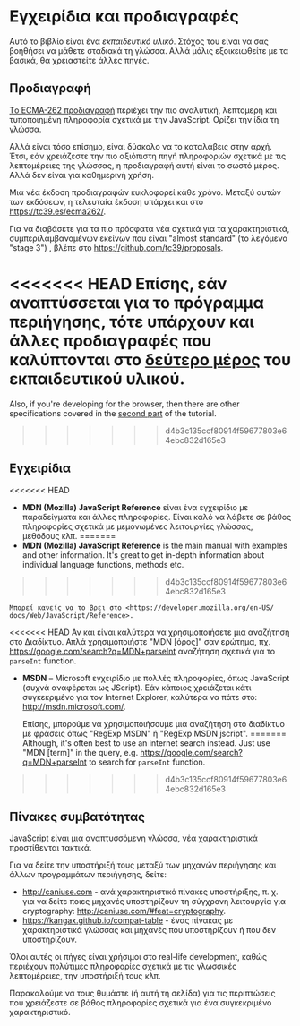 
# Εγχειρίδια και προδιαγραφές

Αυτό το βιβλίο είναι ένα *εκπαιδευτικό υλικό*. Στόχος του είναι να σας βοηθήσει να μάθετε σταδιακά τη γλώσσα. Αλλά μόλις εξοικειωθείτε με τα βασικά, θα χρειαστείτε άλλες πηγές.

## Προδιαγραφή

[Tο ECMA-262 προδιαγραφή](https://www.ecma-international.org/publications/standards/Ecma-262.htm) περιέχει την πιο αναλυτική, λεπτομερή και τυποποιημένη πληροφορία σχετικά με την JavaScript. Ορίζει την ίδια τη γλώσσα.

Αλλά είναι τόσο επίσημο, είναι δύσκολο να το καταλάβεις στην αρχή. Έτσι, εάν χρειάζεστε την πιο αξιόπιστη πηγή πληροφοριών σχετικά με τις λεπτομέρειες της γλώσσας, η προδιαγραφή αυτή είναι το σωστό μέρος. Αλλά δεν είναι για καθημερινή χρήση.

Μια νέα έκδοση προδιαγραφών κυκλοφορεί κάθε χρόνο. Μεταξύ αυτών των εκδόσεων, η τελευταία έκδοση υπάρχει και στο <https://tc39.es/ecma262/>.

Για να διαβάσετε για τα πιο πρόσφατα νέα σχετικά για τα χαρακτηριστικά, συμπεριλαμβανομένων εκείνων που είναι "almost standard" (το λεγόμενο "stage 3") , βλέπε στο  <https://github.com/tc39/proposals>.

<<<<<<< HEAD
Επίσης, εάν αναπτύσσεται για το πρόγραμμα περιήγησης, τότε υπάρχουν και άλλες προδιαγραφές που καλύπτονται στο [δεύτερο μέρος](info:browser-environment) του εκπαιδευτικού υλικού.
=======
Also, if you're developing for the browser, then there are other specifications covered in the [second part](info:browser-environment) of the tutorial.
>>>>>>> d4b3c135ccf80914f59677803e64ebc832d165e3

## Εγχειρίδια

<<<<<<< HEAD
- **MDN (Mozilla) JavaScript Reference** είναι ένα εγχειρίδιο με παραδείγματα και άλλες πληροφορίες. Είναι καλό να λάβετε σε βάθος πληροφορίες σχετικά με μεμονωμένες λειτουργίες γλώσσας, μεθόδους κλπ.
=======
- **MDN (Mozilla) JavaScript Reference** is the main manual with examples and other information. It's great to get in-depth information about individual language functions, methods etc.
>>>>>>> d4b3c135ccf80914f59677803e64ebc832d165e3

    Μπορεί κανείς να το βρει στο <https://developer.mozilla.org/en-US/ docs/Web/JavaScript/Reference>.

<<<<<<< HEAD
    Αν και είναι καλύτερα να χρησιμοποιήσετε μια αναζήτηση στο Διαδίκτυο. Απλά χρησιμοποιήστε "MDN [όρος]" σαν ερώτημα, πχ. <https://google.com/search?q=MDN+parseInt> αναζήτηση σχετικά για το `parseInt` function.


- **MSDN** – Microsoft εγχειρίδιο με πολλές πληροφορίες, όπως JavaScript (συχνά αναφέρεται ως JScript). Εάν κάποιος χρειάζεται κάτι συγκεκριμένο για τον Internet Explorer, καλύτερα να πάτε στο: <http://msdn.microsoft.com/>.

    Επίσης, μπορούμε να χρησιμοποιήσουμε μια αναζήτηση στο διαδίκτυο με φράσεις όπως "RegExp MSDN" ή "RegExp MSDN jscript".
=======
Although, it's often best to use an internet search instead. Just use "MDN [term]" in the query, e.g. <https://google.com/search?q=MDN+parseInt> to search for `parseInt` function.
>>>>>>> d4b3c135ccf80914f59677803e64ebc832d165e3

## Πίνακες συμβατότητας

JavaScript είναι μια αναπτυσσόμενη γλώσσα, νέα χαρακτηριστικά προστίθενται τακτικά.

Για να δείτε την υποστήριξή τους μεταξύ των μηχανών περιήγησης και άλλων προγραμμάτων περιήγησης, δείτε:

- <http://caniuse.com> - ανά χαρακτηριστικό πίνακες υποστήριξης, π. χ. για να δείτε ποιες μηχανές υποστηρίζουν τη σύγχρονη λειτουργία για cryptography: <http://caniuse.com/#feat=cryptography>.
- <https://kangax.github.io/compat-table> - ένας πίνακας με χαρακτηριστικά γλώσσας και μηχανές που υποστηρίζουν ή που δεν υποστηρίζουν.

Όλοι αυτές οι πήγες είναι χρήσιμοι στο real-life development, καθώς περιέχουν πολύτιμες πληροφορίες σχετικά με τις γλωσσικές λεπτομέρειες, την υποστήριξή τους κλπ.

Παρακαλούμε να τους θυμάστε (ή αυτή τη σελίδα) για τις περιπτώσεις που χρειάζεστε σε βάθος πληροφορίες σχετικά για ένα συγκεκριμένο χαρακτηριστικό.
